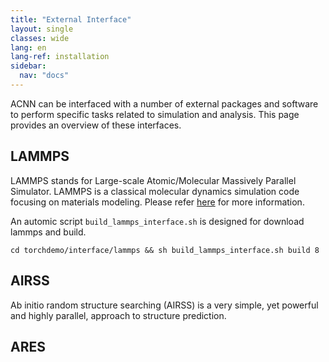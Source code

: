 ```yaml
---
title: "External Interface"
layout: single
classes: wide
lang: en
lang-ref: installation
sidebar:
  nav: "docs"
---
```


ACNN can be interfaced with a number of external packages and software to perform specific tasks related to simulation and analysis. This page provides an overview of these interfaces.

LAMMPS
------

LAMMPS stands for Large-scale Atomic/Molecular Massively Parallel Simulator. LAMMPS is a classical molecular dynamics simulation code focusing on materials modeling.
Please refer [here](https://www.lammps.org) for more information.

[//]: # (As a computational backend, ACNN can provide energy, atomic force, and cell pressure calculations for LAMMPS during atomic simulations. This capability enables material property simulations such as molecular dynamics learning and structural relaxation.)

An automic script `build_lammps_interface.sh` is designed for download lammps and build.

```console
cd torchdemo/interface/lammps && sh build_lammps_interface.sh build 8
```

AIRSS
-----

Ab initio random structure searching (AIRSS) is a very simple, yet powerful and highly parallel, approach to structure prediction.

ARES
----
